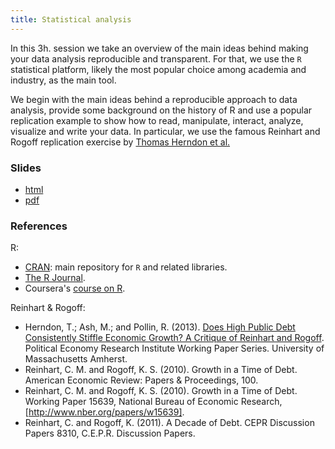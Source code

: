 ```yaml
---
title: Statistical analysis
---
```


In this 3h. session we take an overview of the main ideas behind making your
data analysis reproducible and transparent. For that, we use the `R`
statistical platform, likely the most popular choice among academia and
industry, as the main tool. 

We begin with the main ideas behind a reproducible approach to data analysis,
provide some background on the history of R and use a popular replication example to show
how to read, manipulate, interact, analyze, visualize and write your data. In
particular, we use the famous Reinhart and Rogoff replication exercise by
[Thomas Herndon et
al.](http://www.peri.umass.edu/236/hash/31e2ff374b6377b2ddec04deaa6388b1/publication/566/)

### Slides

* [html](../slides/04-r.html)
* [pdf](../slides/04-r.pdf)

### References

R:

* [CRAN](http://cran.r-project.org): main repository for `R` and related
  libraries.
* [The R Journal](http://journal.r-project.org).
* Coursera's [course on R](https://www.coursera.org/course/compdata).

Reinhart & Rogoff:

* Herndon, T.; Ash, M.; and Pollin, R. (2013). [Does High Public
  Debt Consistently Stiffle Economic Growth? A Critique of Reinhart 
  and Rogoff](http://www.peri.umass.edu/236/hash/31e2ff374b6377b2ddec04deaa6388b1/publication/566/). Political Economy Research Institute Working Paper Series. University of Massachusetts Amherst.
* Reinhart, C. M. and Rogoff, K. S. (2010). Growth in a Time of Debt. American Economic Review: Papers & Proceedings, 100.
* Reinhart, C. M. and Rogoff, K. S. (2010). Growth in a Time of Debt. Working Paper 15639, National Bureau of Economic Research, [http://www.nber.org/papers/w15639].
* Reinhart, C. and Rogoff, K. (2011). A Decade of Debt. CEPR Discussion Papers 8310, C.E.P.R. Discussion Papers.
